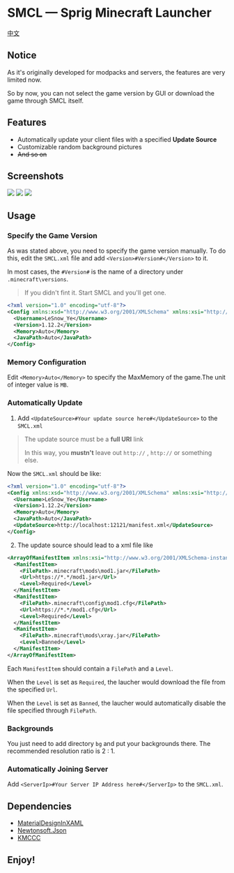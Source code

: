 # SMCL — Sprig Minecraft Launcher
[中文](https://github.com/LeSnow-Ye/SMCL/blob/master/README_CN.md)

## Notice
As it's originally developed for modpacks and servers, the features are very limited now.

So by now, you can not select the game version by GUI or download the game through SMCL itself.

## Features
* Automatically update your client files with a specified **Update Source**
* Customizable random background pictures
* ~~And so on~~
  
## Screenshots
![](https://pic.imgdb.cn/item/60c0833e844ef46bb24a6fcc.jpg)
![](https://pic.imgdb.cn/item/60c08379844ef46bb24de6d4.jpg)
![](https://pic.imgdb.cn/item/60c0846a844ef46bb25bf722.gif)

## Usage
### Specify the Game Version
As was stated above, you need to specify the game version manually.
To do this, edit the `SMCL.xml` file and add `<Version>#Version#</Version>` to it.

In most cases, the `#Version#` is the name of a directory under `.minecraft\versions`.
> If you didn't fint it. Start SMCL and you'll get one.
``` xml
<?xml version="1.0" encoding="utf-8"?>
<Config xmlns:xsd="http://www.w3.org/2001/XMLSchema" xmlns:xsi="http://www.w3.org/2001/XMLSchema-instance">
  <Username>LeSnow_Ye</Username>
  <Version>1.12.2</Version>
  <Memory>Auto</Memory>
  <JavaPath>Auto</JavaPath>
</Config>
```

### Memory Configuration
Edit `<Memory>Auto</Memory>` to specify the MaxMemory of the game.The unit of integer value is `MB`.

### Automatically Update
1. Add `<UpdateSource>#Your update source here#</UpdateSource>` to the `SMCL.xml`
> The update source must be a **full URI** link
> 
> In this way, you **mustn't** leave out `http://` , `http://` or something else.

Now the `SMCL.xml` should be like:

``` xml
<?xml version="1.0" encoding="utf-8"?>
<Config xmlns:xsd="http://www.w3.org/2001/XMLSchema" xmlns:xsi="http://www.w3.org/2001/XMLSchema-instance">
  <Username>LeSnow_Ye</Username>
  <Version>1.12.2</Version>
  <Memory>Auto</Memory>
  <JavaPath>Auto</JavaPath>
  <UpdateSource>http://localhost:12121/manifest.xml</UpdateSource>
</Config>
```

2. The update source should lead to a xml file like

``` xml
<ArrayOfManifestItem xmlns:xsi="http://www.w3.org/2001/XMLSchema-instance" xmlns:xsd="http://www.w3.org/2001/XMLSchema">
  <ManifestItem>
    <FilePath>.minecraft\mods\mod1.jar</FilePath>
    <Url>https://*.*/mod1.jar</Url>
    <Level>Required</Level>
  </ManifestItem>
  <ManifestItem>
    <FilePath>.minecraft\config\mod1.cfg</FilePath>
    <Url>https://*.*/mod1.cfg</Url>
    <Level>Required</Level> 
  </ManifestItem>
  <ManifestItem>
    <FilePath>.minecraft\mods\xray.jar</FilePath>
    <Level>Banned</Level>
  </ManifestItem>
</ArrayOfManifestItem>
```

Each `ManifestItem` should contain a `FilePath` and a `Level`.

When the `Level` is set as `Required`, the laucher would download the file from the specified `Url`.

When the `Level` is set as `Banned`, the laucher would automatically disable the file specified through `FilePath`.


### Backgrounds
You just need to add directory `bg` and put your backgrounds there.
The recommended resolution ratio is 2 : 1.

### Automatically Joining Server
Add `<ServerIp>#Your Server IP Address here#</ServerIp>` to the `SMCL.xml`.

## Dependencies
* [MaterialDesignInXAML](https://github.com/MaterialDesignInXAML/MaterialDesignInXamlToolkit)
* [Newtonsoft.Json](https://github.com/JamesNK/Newtonsoft.Json)
* [KMCCC](https://github.com/MineStudio/KMCCC)

## Enjoy!
